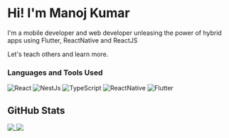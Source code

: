 # Hi! I'm Manoj Kumar

I'm a mobile developer and web developer unleasing the power of hybrid apps using Flutter, ReactNative and ReactJS 

Let's teach others and learn more.
<h3>Languages and Tools Used</h3>
<p>
  <img alt="React" src="https://img.shields.io/badge/-React-45b8d8?style=flat-square&logo=react&logoColor=white" />
  <img alt="NestJs" src="https://img.shields.io/badge/-NestJs-ea2845?style=flat-square&logo=nestjs&logoColor=white" />
  <img alt="TypeScript" src="https://img.shields.io/badge/-TypeScript-007ACC?style=flat-square&logo=typescript&logoColor=white" />
  <img alt="ReactNative" src="https://img.shields.io/badge/-ReactNative-45b8d8?style=flat-square&logo=react-native&logoColor=white" />
  <img alt="Flutter" src="https://img.shields.io/badge/-Flutter-007ACC?style=flat-square&logo=flutter&logoColor=white" />

</p>

## GitHub Stats

<a href="https://github.com/manojeeva/manojeeva">
  <img align="top" src="https://github-readme-stats.vercel.app/api/top-langs/?username=manojeeva" />
</a>
<a href="https://github.com/manojeeva/manojeeva">
  <img align="top" src="https://github-readme-stats.vercel.app/api?username=manojeeva&show_icons=true" />
</a>
